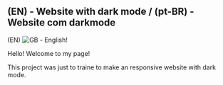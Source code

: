 ## (EN) - Website with dark mode / (pt-BR) - Website com darkmode

(EN) ![GB](blob/main/images/uk-ico.jpg) - English!

Hello! Welcome to my page! 

This project was just to traine to make an responsive website with dark mode.
